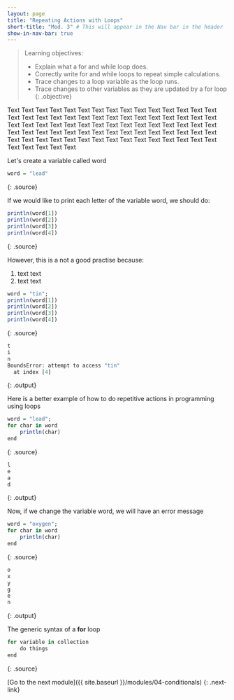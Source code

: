 ```yaml
---
layout: page
title: "Repeating Actions with Loops"
short-title: "Mod. 3" # This will appear in the Nav bar in the header
show-in-nav-bar: true
---
```


> Learning objectives:
> - Explain what a for and while loop does.
> - Correctly write for and while loops to repeat simple calculations.
> - Trace changes to a loop variable as the loop runs.
> - Trace changes to other variables as they are updated by a for loop
{: .objective}

Text Text Text Text Text Text Text Text Text Text Text Text Text Text Text Text Text Text Text Text Text Text Text Text Text Text Text Text Text Text Text Text Text Text Text Text Text Text Text Text Text Text Text Text Text Text Text Text Text Text Text Text Text Text Text Text Text Text Text Text Text Text Text Text Text Text Text Text Text Text Text Text Text Text Text Text Text Text Text Text 

Let's create a variable called word
```r
word = "lead"
```
{: .source}

If we would like to print each letter of the variable word, we should do:
```r
println(word[1])
println(word[2])
println(word[3])
println(word[4])
```
{: .source}

However, this is a not a good practise because:
1. text text
2. text text 

```r
word = "tin";
println(word[1])
println(word[2])
println(word[3])
println(word[4])
```
{: .source}

```r
t
i
n
BoundsError: attempt to access "tin"
  at index [4]
```
{: .output}

Here is a better example of how to do repetitive actions in programming using loops
```r
word = "lead";
for char in word
    println(char)
end
```
{: .source}

```r
l
e
a
d
```
{: .output}

Now, if we change the variable word, we will have an error message
```r
word = "oxygen";
for char in word
    println(char)
end
```
{: .source}

```r
o
x
y
g
e
n
```
{: .output}

The generic syntax of a **for** loop
```r
for variable in collection
    do things
end
```
{: .source}


[Go to the next module]({{ site.baseurl }}/modules/04-conditionals)
{: .next-link}
